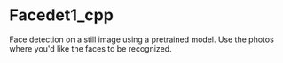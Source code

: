 # Facedet1_cpp
Face detection on a still image using a pretrained model.
Use the photos where you'd like the faces to be recognized.
